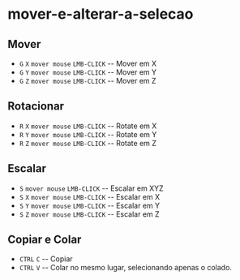 # mover-e-alterar-a-selecao

## Mover
- `G` `X` `mover mouse` `LMB-CLICK` -- Mover em X
- `G` `Y` `mover mouse` `LMB-CLICK` -- Mover em Y
- `G` `Z` `mover mouse` `LMB-CLICK` -- Mover em Z

## Rotacionar
- `R` `X` `mover mouse` `LMB-CLICK` -- Rotate em X
- `R` `Y` `mover mouse` `LMB-CLICK` -- Rotate em Y
- `R` `Z` `mover mouse` `LMB-CLICK` -- Rotate em Z

## Escalar
- `S` `mover mouse` `LMB-CLICK` -- Escalar em XYZ 
- `S` `X` `mover mouse` `LMB-CLICK` -- Escalar em X
- `S` `Y` `mover mouse` `LMB-CLICK` -- Escalar em Y
- `S` `Z` `mover mouse` `LMB-CLICK` -- Escalar em Z

## Copiar e Colar
- `CTRL` `C` -- Copiar
- `CTRL` `V` -- Colar no mesmo lugar, selecionando apenas o colado.
